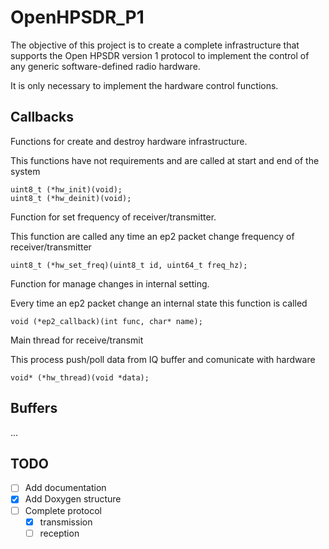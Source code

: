 # OpenHPSDR_P1
The objective of this project is to create a complete infrastructure that supports the Open HPSDR version 1 protocol to implement the control of any generic software-defined radio hardware.

It is only necessary to implement the hardware control functions.

## Callbacks

Functions for create and destroy hardware infrastructure.

This functions have not requirements and are called at start and end of the system
```
uint8_t (*hw_init)(void);
uint8_t (*hw_deinit)(void);
```

Function for set frequency of receiver/transmitter.

This function are called any time an ep2 packet change frequency of receiver/transmitter 
```
uint8_t (*hw_set_freq)(uint8_t id, uint64_t freq_hz);
```

Function for manage changes in internal setting.

Every time an ep2 packet change an internal state this function is called
```
void (*ep2_callback)(int func, char* name);
```

Main thread for receive/transmit

This process push/poll data from IQ buffer and comunicate with hardware
```
void* (*hw_thread)(void *data);
```

## Buffers
...



## TODO
* [ ] Add documentation
* [x] Add Doxygen structure
* [ ] Complete protocol
   * [x] transmission
   * [ ] reception
